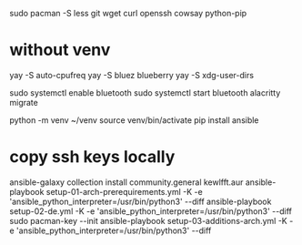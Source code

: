 
sudo pacman -S less git wget curl openssh cowsay python-pip

# without venv

yay -S auto-cpufreq
yay -S bluez blueberry
yay -S xdg-user-dirs

sudo systemctl enable bluetooth
sudo systemctl start bluetooth
alacritty migrate

python -m venv ~/venv
source venv/bin/activate
pip install ansible

# copy ssh keys locally

ansible-galaxy collection install community.general kewlfft.aur
ansible-playbook setup-01-arch-prerequirements.yml -K -e 'ansible_python_interpreter=/usr/bin/python3' --diff
ansible-playbook setup-02-de.yml -K -e 'ansible_python_interpreter=/usr/bin/python3' --diff
sudo pacman-key --init
ansible-playbook setup-03-additions-arch.yml -K -e 'ansible_python_interpreter=/usr/bin/python3' --diff